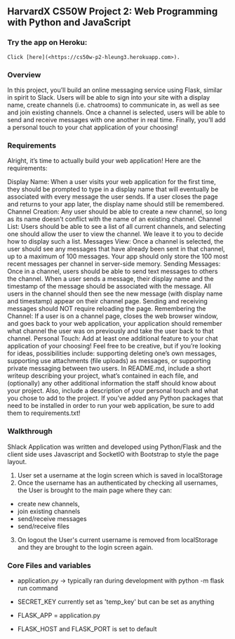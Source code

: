 ## HarvardX CS50W Project 2: Web Programming with Python and JavaScript

### Try the app on Heroku:
    Click [here](<https://cs50w-p2-hleung3.herokuapp.com>).
### Overview

In this project, you’ll build an online messaging service using Flask, similar in spirit to Slack. Users will be able to sign into your site with a display name, create channels (i.e. chatrooms) to communicate in, as well as see and join existing channels. Once a channel is selected, users will be able to send and receive messages with one another in real time. Finally, you’ll add a personal touch to your chat application of your choosing!

### Requirements
Alright, it’s time to actually build your web application! Here are the requirements:

Display Name: When a user visits your web application for the first time, they should be prompted to type in a display name that will eventually be associated with every message the user sends. If a user closes the page and returns to your app later, the display name should still be remembered.
Channel Creation: Any user should be able to create a new channel, so long as its name doesn’t conflict with the name of an existing channel.
Channel List: Users should be able to see a list of all current channels, and selecting one should allow the user to view the channel. We leave it to you to decide how to display such a list.
Messages View: Once a channel is selected, the user should see any messages that have already been sent in that channel, up to a maximum of 100 messages. Your app should only store the 100 most recent messages per channel in server-side memory.
Sending Messages: Once in a channel, users should be able to send text messages to others the channel. When a user sends a message, their display name and the timestamp of the message should be associated with the message. All users in the channel should then see the new message (with display name and timestamp) appear on their channel page. Sending and receiving messages should NOT require reloading the page.
Remembering the Channel: If a user is on a channel page, closes the web browser window, and goes back to your web application, your application should remember what channel the user was on previously and take the user back to that channel.
Personal Touch: Add at least one additional feature to your chat application of your choosing! Feel free to be creative, but if you’re looking for ideas, possibilities include: supporting deleting one’s own messages, supporting use attachments (file uploads) as messages, or supporting private messaging between two users.
In README.md, include a short writeup describing your project, what’s contained in each file, and (optionally) any other additional information the staff should know about your project. Also, include a description of your personal touch and what you chose to add to the project.
If you’ve added any Python packages that need to be installed in order to run your web application, be sure to add them to requirements.txt!


### Walkthrough
Shlack Application was written and developed using Python/Flask and the client side uses Javascript and SocketIO with Bootstrap to style the page layout.  
1. User set a username at the login screen which is saved in localStorage
2. Once the username has an authenticated by checking all usernames, the User is brought to the main page where they can:
  - create new channels,
  - join existing channels
  - send/receive messages
  - send/receive files
3. On logout the User's current username is removed from localStorage and they are brought to the login screen again.
### Core Files and variables
- application.py -> typically ran during development with python -m flask run command

- SECRET_KEY currently set as 'temp_key' but can be set as anything
- FLASK_APP = application.py
- FLASK_HOST  and FLASK_PORT is set to default
